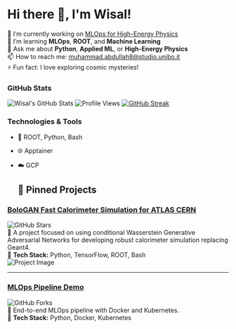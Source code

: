 # Hi there 👋, I'm Wisal!
🔭 I’m currently working on [MLOps for High-Energy Physics](https://github.com/wisabd/BolognaGAN)  
🌱 I’m learning **MLOps**, **ROOT**, and **Machine Learning**  
💬 Ask me about **Python**, **Applied ML**, or **High-Energy Physics**  
📫 How to reach me: [muhammad.abdullah8@studio.unibo.it](muhammad.abdullah8@studio.unibo.it)  
⚡ Fun fact: I love exploring cosmic mysteries!  

### GitHub Stats
![Wisal's GitHub Stats](https://github-readme-stats.vercel.app/api?username=wisabd&show_icons=true&theme=radical)
![Profile Views](https://komarev.com/ghpvc/?username=wisabd&style=flat-square&color=blue)
[![GitHub Streak](https://streak-stats.demolab.com/?user=wisabd&theme=radical)](https://git.io/wisabd)


### Technologies & Tools
- 🧬 ROOT, Python, Bash
- 🌐 Apptainer
- ☁️ GCP


  ## 🚀 Pinned Projects

### [BoloGAN Fast Calorimeter Simulation for ATLAS CERN](https://github.com/wisabd/BolognaGAN)
![GitHub Stars](https://img.shields.io/github/stars/wisabd/BolognaGAN?style=social)  
🌟 A project focused on using conditional Wasserstein Generative Adversarial Networks for developing robust calorimeter simulation replacing Geant4.  
🔧 **Tech Stack:** Python, TensorFlow, ROOT, Bash  
![Project Image](https://user-images.githubusercontent.com/123456789/your-image.png)

---

### [MLOps Pipeline Demo](https://github.com/Wisal123/MLOps-Pipeline-Demo)
![GitHub Forks](https://img.shields.io/github/forks/Wisal123/MLOps-Pipeline-Demo?style=social)  
🌟 End-to-end MLOps pipeline with Docker and Kubernetes.  
🔧 **Tech Stack:** Python, Docker, Kubernetes  

